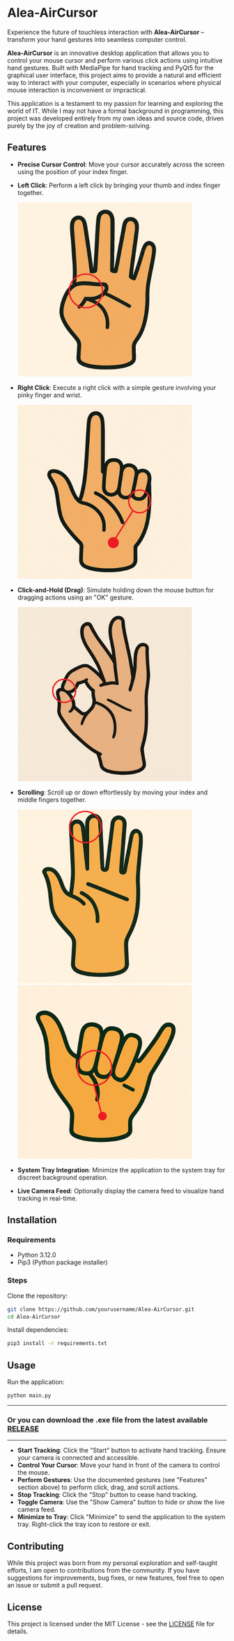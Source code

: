# Alea-AirCursor

Experience the future of touchless interaction with **Alea-AirCursor** – transform your hand gestures into seamless computer control.

<!-- Placeholder for your application's logo -->

**Alea-AirCursor** is an innovative desktop application that allows you to control your mouse cursor and perform various click actions using intuitive hand gestures. Built with MediaPipe for hand tracking and PyQt5 for the graphical user interface, this project aims to provide a natural and efficient way to interact with your computer, especially in scenarios where physical mouse interaction is inconvenient or impractical.

This application is a testament to my passion for learning and exploring the world of IT. While I may not have a formal background in programming, this project was developed entirely from my own ideas and source code, driven purely by the joy of creation and problem-solving.

## Features

- **Precise Cursor Control**: Move your cursor accurately across the screen using the position of your index finger.  

- **Left Click**: Perform a left click by bringing your thumb and index finger together.

  <img src="pictures/left-click-gesture.png" width="400" alt="Left click gesture">

- **Right Click**: Execute a right click with a simple gesture involving your pinky finger and wrist.  

  <img src="pictures/right-click-gesture.png" width="400" alt="Right click gesture">

- **Click-and-Hold (Drag)**: Simulate holding down the mouse button for dragging actions using an "OK" gesture.  

  <img src="pictures/ok-gesture.png" width="400" alt="Click and hold gesture">

- **Scrolling**: Scroll up or down effortlessly by moving your index and middle fingers together.  

  <img src="pictures/scroll-up-gesture.png" width="400" alt="Scroll up gesture">

  <img src="pictures/scroll-down-gesture.png" width="400" alt="Scroll down gesture"> 

- **System Tray Integration**: Minimize the application to the system tray for discreet background operation.

- **Live Camera Feed**: Optionally display the camera feed to visualize hand tracking in real-time.

## Installation

### Requirements

- Python 3.12.0  
- Pip3 (Python package installer)

### Steps

Clone the repository:

```bash
git clone https://github.com/yourusername/Alea-AirCursor.git
cd Alea-AirCursor
````

Install dependencies:

```bash
pip3 install -r requirements.txt
```

## Usage

Run the application:

```bash
python main.py
```
---

### Or you can download the .exe file from the latest available [RELEASE](https://github.com/aleafarrel-id/)

---

* **Start Tracking**: Click the "Start" button to activate hand tracking. Ensure your camera is connected and accessible.
* **Control Your Cursor**: Move your hand in front of the camera to control the mouse.
* **Perform Gestures**: Use the documented gestures (see "Features" section above) to perform click, drag, and scroll actions.
* **Stop Tracking**: Click the "Stop" button to cease hand tracking.
* **Toggle Camera**: Use the "Show Camera" button to hide or show the live camera feed.
* **Minimize to Tray**: Click "Minimize" to send the application to the system tray. Right-click the tray icon to restore or exit.

## Contributing

While this project was born from my personal exploration and self-taught efforts, I am open to contributions from the community. If you have suggestions for improvements, bug fixes, or new features, feel free to open an issue or submit a pull request.

## License

This project is licensed under the MIT License - see the [LICENSE](LICENSE) file for details.
